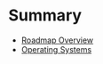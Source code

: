 # Summary

- [Roadmap Overview](./roadmap_overview.md)
- [Operating Systems](./operating_systems.md)
